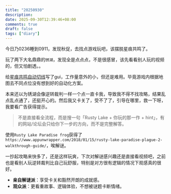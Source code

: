 ```yaml
---
title: "20250930"
description: 
date: 2025-09-30T12:39:46+08:00
comments: true
draft: false
tags: ["diary"]
---
```

今日乃0236睡到0911，发现秋促，去找点游戏玩吧，该摆脱星痕共鸣了。

玩了两下大名鼎鼎的`锈湖`，发现全是点点点，不是很感冒，该先看看别人玩的视频的，但又怕剧透。。

给[星痕共鸣自动切线](https://github.com/xxfttkx/StarResonanceAutoHunt)写了gui，工作量意外的小，但还是难用。毕竟游戏内根据地图去不同点位没有想到好的自动化方案。

本来还以为锈湖会像逆转裁判一样一个点一直卡我，导致我不得不找攻略，结果乱点乱点通了，还挺开心的。然后我又卡关了，受不了了，引导在哪里，救一下呀，我要看广告获得提示。

> 不是直接看全流程，而是搜一句「Rusty Lake + 你玩的那一作 + hint」，有的网站/论坛会只给你下一步的方向，而不是完整解答。

使用`Rusty Lake Paradise frog`获得了`https://www.appunwrapper.com/2018/01/15/rusty-lake-paradise-plague-2-walkthrough-guide/`，唉解谜。

一抄起攻略来快多了，还是这样玩爽，下次对解谜感兴趣还是直接看视频吧，之前也是看别人玩逆转裁判比自己玩舒服，特别是对方很有逻辑的情况下观感真的很好。

* **亲自解谜派**：享受卡关和豁然开朗的成就感。
* **观众派**：更看重故事、逻辑体验，不想被谜题卡断情绪。



